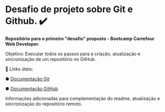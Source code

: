 # Desafio de projeto sobre Git e Github. ✔️

**Repositório para o primeiro "desafio" proposto - Bootcamp Carrefour Web Developer.**

Objetivo: Executar todos os passos para a criação, atualização e sincronização de um repositório no GitHub.

🔗 Links úteis:

⚈ [Documentação Git](https://git-scm.com/docs/git/en)

⚈ [Documentação GitHub](https://docs.github.com/en)

Informações adicionadas para complementação do readme, atualização e sincronização do repositório remoto.